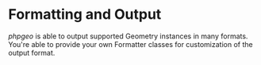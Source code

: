 # Formatting and Output

*phpgeo* is able to output supported Geometry instances in many
formats. You're able to provide your own Formatter classes for customization
of the output format.
